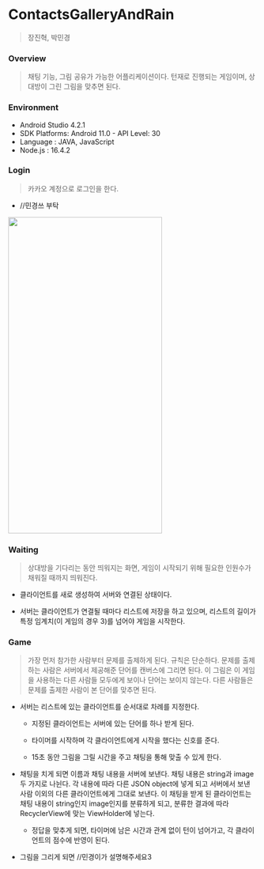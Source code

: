 

# ContactsGalleryAndRain

> 장진혁, 박민경



### Overview

> 채팅 기능, 그림 공유가 가능한 어플리케이션이다. 턴재로 진행되는 게임이며, 상대방이 그린 그림을 맞추면 된다. 



### Environment

* Android Studio 4.2.1
* SDK Platforms: Android 11.0 - API Level: 30
* Language : JAVA, JavaScript
* Node.js : 16.4.2



### Login

> 카카오 계정으로 로그인을 한다.

* //민경쓰 부탁


<img src="https://user-images.githubusercontent.com/86706527/125457858-6d57b695-5787-4d72-946d-df8be43640c0.jpg" width="311" height="640">


  


### Waiting

> 상대방을 기다리는 동안 띄워지는 화면, 게임이 시작되기 위해 필요한 인원수가 채워질 때까지 띄워진다. 

- 클라이언트를 새로 생성하여 서버와 연결된 상태이다.

- 서버는 클라이언트가 연결될 때마다 리스트에 저장을 하고 있으며, 리스트의 길이가 특정 임계치(이 게임의 경우 3)를 넘어야 게임을 시작한다.



### Game

> 가장 먼저 참가한 사람부터 문제를 출제하게 된다. 규칙은 단순하다. 문제를 출제하는 사람은 서버에서 제공해준 단어를 캔버스에 그리면 된다. 이 그림은 이 게임을 사용하는 다른 사람들 모두에게 보이나 단어는 보이지 않는다. 다른 사람들은 문제를 출제한 사람이 본 단어를 맞추면 된다.


* 서버는 리스트에 있는 클라이언트를 순서대로 차례를 지정한다. 

  * 지정된 클라이언트는 서버에 있는 단어를 하나 받게 된다.

  * 타이머를 시작하며 각 클라이언트에게 시작을 했다는 신호를 준다.
  * 15초 동안 그림을 그릴 시간을 주고 채팅을 통해 맞출 수 있게 한다. 
* 채팅을 치게 되면 이름과 채팅 내용을 서버에 보낸다. 채팅 내용은 string과 image 두 가지로 나뉜다. 각 내용에 따라 다른 JSON object에 넣게 되고 서버에서 보낸 사람 이외의 다른 클라이언트에게 그대로 보낸다. 이 채팅을 받게 된 클라이언트는 채팅 내용이 string인지 image인지를 분류하게 되고, 분류한 결과에 따라 RecyclerView에 맞는 ViewHolder에 넣는다. 
  * 정답을 맞추게 되면, 타이머에 남은 시간과 관계 없이 턴이 넘어가고, 각 클라이언트의 점수에 반영이 된다.  
* 그림을 그리게 되면 //민경이가 설명해주세요3
    

